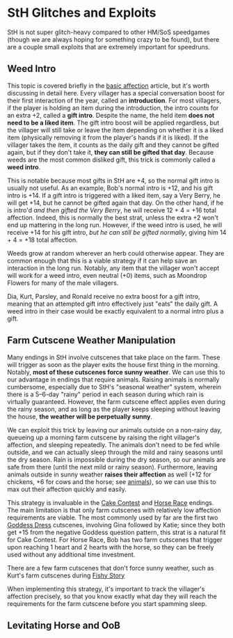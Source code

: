 # StH Glitches and Exploits

StH is not super glitch-heavy compared to other HM/SoS speedgames (though we are always hoping for something crazy to be found), but there are a couple small exploits that are extremely important for speedruns.

## Weed Intro

This topic is covered briefly in the [basic affection](basics/affection/md) article, but it's worth discussing in detail here. Every villager has a special conversation boost for their first interaction of the year, called an **introduction**. For most villagers, if the player is holding an item during the introduction, the intro counts for an extra +2, called a **gift intro**. Despite the name, the held item **does not need to be a liked item**. The gift intro boost will be applied regardless, but the villager will still take or leave the item depending on whether it is a liked item (physically removing it from the player's hands if it is liked). If the villager takes the item, it counts as the daily gift and they cannot be gifted again, but if they don't take it, **they can still be gifted that day**. Because weeds are the most common disliked gift, this trick is commonly called a **weed intro**.

This is notable because most gifts in StH are +4, so the normal gift intro is usually not useful. As an example, Bob's normal intro is +12, and his gift intro is +14. If a gift intro is triggered with a liked item, say a Very Berry, he will get +14, but he cannot be gifted again that day. On the other hand, if he is intro'd *and then gifted the Very Berry*, he will receive 12 + 4 = +16 total affection. Indeed, this is normally the best strat, unless the extra +2 won't end up mattering in the long run. However, if the weed intro is used, he will receive +14 for his gift intro, *but he can still be gifted normally*, giving him 14 + 4 = +18 total affection.

Weeds grow at random wherever an herb could otherwise appear. They are common enough that this is a viable strategy if it can help save an interaction in the long run. Notably, any item that the villager won't accept will work for a weed intro, even neutral (+0) items, such as Moondrop Flowers for many of the male villagers.

Dia, Kurt, Parsley, and Ronald receive no extra boost for a gift intro, meaning that an attempted gift intro effectively just "eats" the daily gift. A weed intro in their case would be exactly equivalent to a normal intro plus a gift.

## Farm Cutscene Weather Manipulation

Many endings in StH involve cutscenes that take place on the farm. These will trigger as soon as the player exits the house first thing in the morning. Notably, **most of these cutscenes force sunny weather**. We can use this to our advantage in endings that require animals. Raising animals is normally cumbersome, especially due to StH's "seasonal weather" system, wherein there is a 5–6-day "rainy" period in each season during which rain is virtually guaranteed. However, the farm cutscene effect applies even during the rainy season, and as long as the player keeps sleeping without leaving the house, **the weather will be perpetually sunny**.

We can exploit this trick by leaving our animals outside on a non-rainy day, queueing up a morning farm cutscene by raising the right villager's affection, and sleeping repeatedly. The animals don't need to be fed while outside, and we can actually sleep through the mild and rainy seasons until the dry season. Rain is impossible during the dry season, so our animals are safe from there (until the next mild or rainy season). Furthermore, leaving animals outside in sunny weather **raises their affection** as well (+12 for chickens, +6 for cows and the horse; see [animals](basics/animals.md)), so we can use this to max out their affection quickly and easily.

This strategy is invaluable in the [Cake Contest](any_/cake-contest.md) and [Horse Race](any_/horse-race.md) endings. The main limitation is that only farm cutscenes with relatively low affection requirements are viable. The most commonly used by far are the first two [Goddess Dress](any_/goddess-dress.md) cutscenes, involving Gina followed by Katie; since they both get +15 from the negative Goddess question pattern, this strat is a natural fit for Cake Contest. For Horse Race, Bob has two farm cutscenes that trigger upon reaching 1 heart and 2 hearts with the horse, so they can be freely used without any additional time investment.

There are a few farm cutscenes that don't force sunny weather, such as Kurt's farm cutscenes during [Fishy Story](any_/a-fishy-story.md)

When implementing this strategy, it's important to track the villager's affection precisely, so that you know exactly what day they will reach the requirements for the farm cutscene before you start spamming sleep.

## Levitating Horse and OoB

